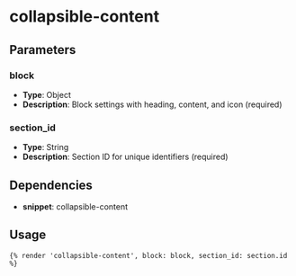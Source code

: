 # collapsible-content



## Parameters


### block
- **Type**: Object
- **Description**: Block settings with heading, content, and icon (required)

### section_id
- **Type**: String
- **Description**: Section ID for unique identifiers (required)


## Dependencies


- **snippet**: collapsible-content


## Usage


```liquid
{% render 'collapsible-content', block: block, section_id: section.id %}
```



